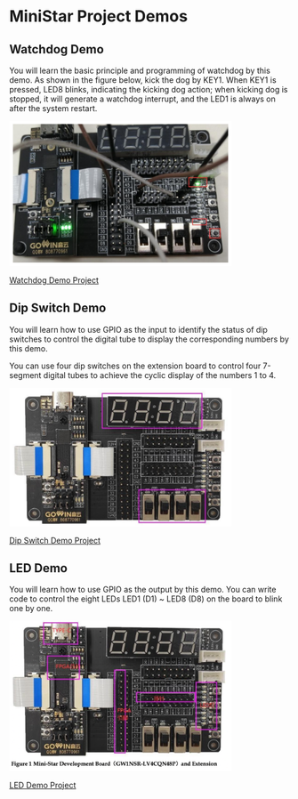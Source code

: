 # MiniStar Project Demos

## Watchdog Demo

You will learn the basic principle and programming of watchdog by this demo. As shown in the figure below, kick the dog by KEY1. When KEY1 is pressed, LED8 blinks, indicating the kicking dog action; when kicking dog is stopped, it will generate a watchdog interrupt, and the LED1 is always on after the system restart.

<img src="/projects/Watchdog Demo/wdog_run/pic/Board pic (1).png" width= "400">

[Watchdog Demo Project](https://github.com/magicjellybeanfpga/MiniStar/tree/main/projects/Watchdog%20Demo/wdog_run)

## Dip Switch Demo

You will learn how to use GPIO as the input to identify the status of dip switches to control the digital tube to display the corresponding numbers by this demo.

You can use four dip switches on the extension board to control four 7-segment digital tubes to achieve the cyclic display of the numbers 1 to 4.

<img src="/projects/Switch Run Demo/switch_run/images/Dip_switch_ministar_board_pic.jpg" width= "400">

[Dip Switch Demo Project](https://github.com/magicjellybeanfpga/MiniStar/tree/main/projects/Switch%20Run%20Demo/switch_run)

## LED Demo

You will learn how to use GPIO as the output by this demo. You can write code to control the eight LEDs LED1 (D1) ~ LED8 (D8) on the board to blink one by one.

<img src="/projects/Led Demo/led_run/pic/board pic (1).png" width= "400">

[LED Demo Project](https://github.com/magicjellybeanfpga/MiniStar/tree/main/projects/Led%20Demo/led_run)
